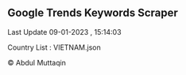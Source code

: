 

## Google Trends Keywords Scraper 
 
Last Update 09-01-2023 , 15:14:03

Country List :
VIETNAM.json



© Abdul Muttaqin 
